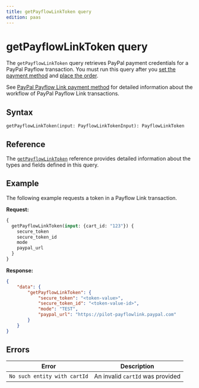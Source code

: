 ```yaml
---
title: getPayflowLinkToken query
edition: paas
---
```


# getPayflowLinkToken query

The `getPayflowLinkToken` query retrieves PayPal payment credentials for a PayPal Payflow transaction. You must run this query after you [set the payment method](../../cart/mutations/set-payment-method.md) and [place the order](../../cart/mutations/place-order.md).

See [PayPal Payflow Link payment method](../../../payment-methods/payflow-link.md) for detailed information about the workflow of PayPal Payflow Link transactions.

## Syntax

`getPayflowLinkToken(input: PayflowLinkTokenInput): PayflowLinkToken`

## Reference

The [`getPayflowLinkToken`](https://developer.adobe.com/commerce/webapi/graphql-api/index.html#query-getPayflowLinkToken) reference provides detailed information about the types and fields defined in this query.

## Example

The following example requests a token in a Payflow Link transaction.

**Request:**

```graphql
{
  getPayflowLinkToken(input: {cart_id: "123"}) {
    secure_token
    secure_token_id
    mode
    paypal_url
  }
}
```

**Response:**

```json
{
    "data": {
        "getPayflowLinkToken": {
            "secure_token": "<token-value>",
            "secure_token_id": "<token-value-id>",
            "mode": "TEST",
            "paypal_url": "https://pilot-payflowlink.paypal.com"
        }
    }
}
```

## Errors

Error | Description
--- | ---
`No such entity with cartId` | An invalid `cartId` was provided
